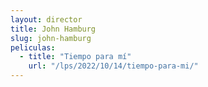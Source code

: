 ```yaml
---
layout: director
title: John Hamburg
slug: john-hamburg
peliculas:
  - title: "Tiempo para mí"
    url: "/lps/2022/10/14/tiempo-para-mi/"
---
```

